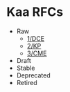 # Kaa RFCs

* Raw
  * [1/DCE](0001-data-collection-extension/README.md)
  * [2/KP](0002-kaa-protocol/README.md)
  * [3/CME](0003-configuration-management-extension/README.md)
* Draft
* Stable
* Deprecated
* Retired
